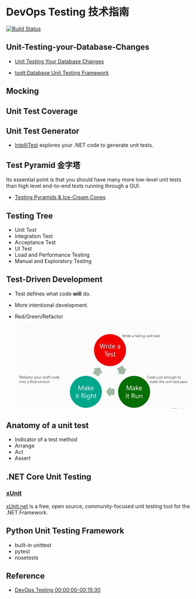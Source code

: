 ﻿# DevOps Testing 技术指南

[![Build Status](https://travis-ci.org/liuning0820/DevOpsTesting.svg?branch=master)](https://travis-ci.org/liuning0820/DevOpsTesting)

## Unit-Testing-your-Database-Changes

- [Unit Testing Your Database Changes](https://channel9.msdn.com/Shows/DevOps-Lab/Unit-Testing-your-Database-Changes)

- [tsqlt:Database Unit Testing Framework](tsqlt.org)

## Mocking

## Unit Test Coverage

## Unit Test Generator

- [IntelliTest](./demos/README.md#IntelliTest) explores your .NET code to generate unit tests.


## Test Pyramid 金字塔

Its essential point is that you should have many more low-level unit tests than high level end-to-end tests running through a GUI.

- [Testing Pyramids & Ice-Cream Cones](https://watirmelon.blog/testing-pyramids/)

## Testing Tree

- Unit Test
- Integration Test
- Acceptance Test
- UI Test
- Load and Performance Testing
- Manual and Exploratory Testing

## Test-Driven Development

- Test defines what code **will** do.
- More intentional development.
- Red/Green/Refactor

  ![Red/Green/Refactor](./docs/images/red-green-refactor-cycle.jpg)

## Anatomy of a unit test

- Indicator of a test method
- Arrange
- Act
- Assert

## .NET Core Unit Testing

### [xUnit](./docs/xunit.md)

[xUnit.net](https://github.com/xunit/xunit) is a free, open source, community-focused unit testing tool for the .NET Framework.

## Python Unit Testing Framework

- built-in unittest
- pytest
- nosetests

## Reference

- [DevOps Testing 00:00:00-00:15:30](https://mva.microsoft.com/en-US/training-courses/18250?term=testing)